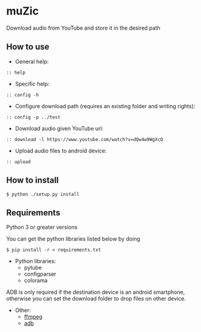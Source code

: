 # muZic

Download audio from YouTube and store it in the desired path

## How to use

- General help:
```
:: help
```

- Specific help:
```
:: config -h
```

- Configure download path (requires an existing folder and writing rights):
```
:: config -p ../test
```

- Download audio given YouTube url:
```
:: download -l https://www.youtube.com/watch?v=dQw4w9WgXcQ
```

- Upload audio files to android device:
```
:: upload
```

## How to install

```
$ python ./setup.py install
```

## Requirements

Python 3 or greater versions

You can get the python libraries listed below by doing
```
$ pip install -r < requirements.txt
```

- Python libraries:
    - pytube
    - configparser
    - colorama
  
ADB is only required if the destination device is an android smartphone,
otherwise you can set the download folder to drop files on other device.

- Other:
    - [ffmpeg](https://ffmpeg.org/)
    - [adb](https://developer.android.com/studio/command-line/adb)